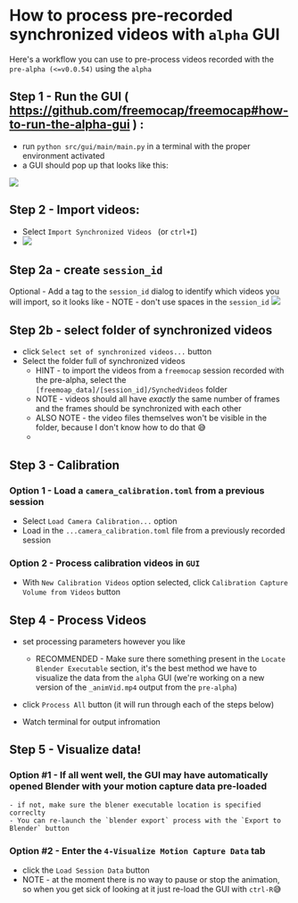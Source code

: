 
# How to process pre-recorded synchronized videos with `alpha` GUI

Here's a workflow you can use to pre-process videos recorded with the `pre-alpha (<=v0.0.54)` using the `alpha` 

## Step 1 - Run the GUI  ( https://github.com/freemocap/freemocap#how-to-run-the-alpha-gui ) : 

- run  `python src/gui/main/main.py` in a terminal with the proper environment activated
-  a GUI should pop up that looks like this: 
  
![](https://hackmd.io/_uploads/HJuHd8nHj.png)

## Step 2 - Import videos:
- Select `Import Synchronized Videos ` (or `ctrl+I`)
- ![](https://hackmd.io/_uploads/rJPz9InSi.png)

## Step 2a - create `session_id`

Optional - Add a tag to the `session_id` dialog to identify which videos you will import, so it looks like 
    - NOTE - don't use spaces in the `session_id`
![](https://hackmd.io/_uploads/HJ_boU2ro.png)

## Step 2b - select folder of synchronized videos
- click `Select set of synchronized videos...` button
- Select the folder full of synchronized videos
    - HINT - to import the videos from a `freemocap` session recorded with the pre-alpha, select the `[freemoap_data]/[session_id]/SynchedVideos` folder
    - NOTE - videos should all have *exactly* the same number of frames and the frames should be synchronized with each other
    - ALSO NOTE - the video files themselves won't be visible in the folder, because I don't know how to do that :sweat_smile: 
    - 
## Step 3 - Calibration
### Option 1 - Load a `camera_calibration.toml` from a previous session
- Select `Load Camera Calibration...` option
- Load in the `...camera_calibration.toml` file from a previously recorded session 
### Option 2 - Process calibration videos in `GUI`
- With `New Calibration Videos` option selected, click `Calibration Capture Volume from Videos` button

## Step 4 - Process Videos
- set processing parameters however you like 
    - RECOMMENDED - Make sure there something present in the `Locate Blender Executable` section, it's the best method we have to visualize the data from the `alpha` GUI (we're working on a new version of the `_animVid.mp4` output from the `pre-alpha`)

- click `Process All` button (it will run through each of the steps below)
- Watch terminal for output infromation

## Step 5 - Visualize data!

### Option #1 - If all went well, the GUI may have automatically opened Blender with your motion capture data pre-loaded
    - if not, make sure the blener executable location is specified correclty
    - You can re-launch the `blender export` process with the `Export to Blender` button

### Option #2 - Enter the `4-Visualize Motion Capture Data` tab

 - click the `Load Session Data` button
 - NOTE - at the moment there is no way to pause or stop the animation, so when you get sick of looking at it just re-load the GUI with `ctrl-R`:sweat_smile: 